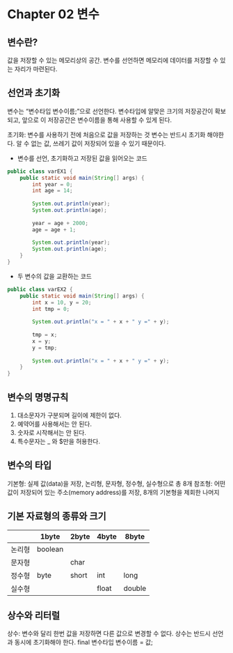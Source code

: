 Chapter 02 변수
===============
변수란?
--------
값을 저장할 수 있는 메모리상의 공간. 
변수를 선언하면 메모리에 데이터를 저장할 수 있는 자리가 마련된다.

선언과 초기화
-------------
변수는 “변수타입 변수이름;”으로 선언한다.
변수타입에 알맞은 크기의 저장공간이 확보되고, 앞으로 이 저장공간은 변수이름을 통해 사용할 수 있게 된다.

초기화: 변수를 사용하기 전에 처음으로 값을 저장하는 것
변수는 반드시 초기화 해야한다. 알 수 없는 값, 쓰레기 값이 저장되어 있을 수 있기 때문이다. 

* 변수를 선언, 초기화하고 저장된 값을 읽어오는 코드
```java
public class varEX1 {
	public static void main(String[] args) {
		int year = 0;
		int age = 14;
		
		System.out.println(year);
		System.out.println(age);
		
		year = age + 2000;
		age = age + 1;
		
		System.out.println(year);
		System.out.println(age);
	}
}
```
* 두 변수의 값을 교환하는 코드
```java
public class varEX2 {
	public static void main(String[] args) {
		int x = 10, y = 20;
		int tmp = 0;
		
		System.out.println("x = " + x + " y =" + y);
		
		tmp = x;
		x = y;
		y = tmp;
		
		System.out.println("x = " + x + " y =" + y);
	}
}
```

변수의 명명규칙
-----------
1. 대소문자가 구분되며 길이에 제한이 없다.
2. 예약어를 사용해서는 안 된다.
3. 숫자로 시작해서는 안 된다.
4. 특수문자는 _ 와 $만을 허용한다.

변수의 타입
----------
기본형: 실제 값(data)을 저장, 논리형, 문자형, 정수형, 실수형으로 총 8개
참조형: 어떤 값이 저장되어 있는 주소(memory address)를 저장, 8개의 기본형을 제회한 나머지

기본 자료형의 종류와 크기
--------------------
||1byte|2byte|4byte|8byte|
|--------|--------|--------|--------|--------|
|논리형  |boolean |        |        |        |
|문자형  |        |char    |        |        |
|정수형  |byte    |short   |int     |long    |
|실수형  |        |        |float   |double  |

상수와 리터럴
---------
상수: 변수와 달리 한번 값을 저장하면 다른 값으로 변경할 수 없다.
상수는 반드시 선언과 동시에 초기화해야 한다.
	final 변수타입 변수이름 = 값;
